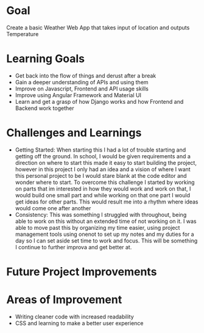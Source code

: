 # Goal
Create a basic Weather Web App that takes input of location and outputs Temperature

# Learning Goals
- Get back into the flow of things and derust after a break
- Gain a deeper understanding of APIs and using them 
- Improve on Javascript, Frontend and API usage skills
- Improve using Angular Framework and Material UI
- Learn and get a grasp of how Django works and how Frontend and Backend work together

# Challenges and Learnings
- Getting Started: When starting this I had a lot of trouble starting and getting off the ground. In school, I would be given requirements and a direction on where to start this made it easy to start building the project, however in this project I only had an idea and a vision of where I want this personal project to be I would stare blank at the code editor and wonder where to start. To overcome this challenge I started by working on parts that im interested in how they would work and work on that, I would build one small part and while working on that one part I would get ideas for other parts. This would result me into a rhythm where ideas would come one after another
- Consistency: This was something I struggled with throughout, being able to work on this without an extended time of not working on it. I was able to move past this by organizing my time easier, using project management tools using onenot to set up my notes and my duties for a day so I can set aside set time to work and focus. This will be something I continue to further improva and get better at.

# Future Project Improvements

# Areas of Improvement
- Writing cleaner code with increased readability
- CSS and learning to make a better user experience
